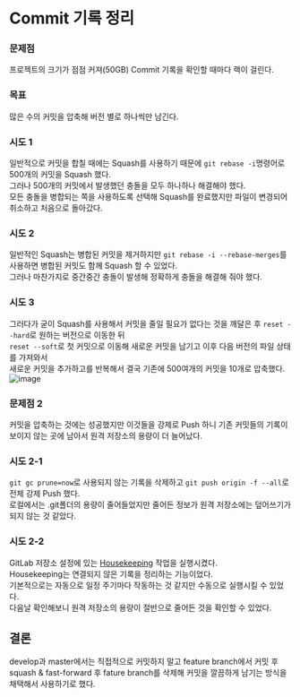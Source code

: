 # Commit 기록 정리

### 문제점
프로젝트의 크기가 점점 커져(50GB) Commit 기록을 확인할 때마다 랙이 걸린다.

### 목표
많은 수의 커밋을 압축해 버전 별로 하나씩만 남긴다.

### 시도 1
일반적으로 커밋을 합칠 때에는 Squash를 사용하기 때문에 `git rebase -i`명령어로 500개의 커밋을 Squash 했다.  
그러나 500개의 커밋에서 발생했던 충돌을 모두 하나하나 해결해야 했다.  
모든 충돌을 병합되는 쪽을 사용하도록 선택해 Squash를 완료했지만 파일이 변경되어 취소하고 처음으로 돌아갔다.

### 시도 2
일반적인 Squash는 병합된 커밋을 제거하지만 `git rebase -i --rebase-merges`를 사용하면 병합된 커밋도 함께 Squash 할 수 있었다.  
그러나 마찬가지로 중간중간 충돌이 발생해 정확하게 충돌을 해결해 줘야 했다.

### 시도 3
그러다가 굳이 Squash를 사용해서 커밋을 줄일 필요가 없다는 것을 깨달은 후 `reset --hard`로 원하는 버전으로 이동한 뒤  
`reset --soft`로 첫 커밋으로 이동해 새로운 커밋을 남기고 이후 다음 버전의 파일 상태를 가져와서  
새로운 커밋을 추가하고를 반복해서 결국 기존에 500여개의 커밋을 10개로 압축했다.
![image](https://user-images.githubusercontent.com/37904040/140445473-c9c0e406-9ce8-436f-ba67-f1332fcb9144.png)


### 문제점 2
커밋을 압축하는 것에는 성공했지만 이것들을 강제로 Push 하니 기존 커밋들의 기록이 보이지 않는 곳에 남아서 원격 저장소의 용량이 더 늘어났다.

### 시도 2-1
`git gc prune=now`로 사용되지 않는 기록을 삭제하고 `git push origin -f --all`로 전체 강제 Push 했다.  
로컬에서는 .git폴더의 용량이 줄어들었지만 줄어든 정보가 원격 저장소에는 덮어쓰기가 되지 않는 것 같았다.

### 시도 2-2
GitLab 저장소 설정에 있는 [Housekeeping](https://docs.gitlab.com/ee/administration/housekeeping.html) 작업을 실행시켰다.  
Housekeeping는 연결되지 않은 기록을 정리하는 기능이었다.  
기본적으로는 자동으로 일정 주기마다 작동하는 것 같지만 수동으로 실행시킬 수 있었다.  
다음날 확인해보니 원격 저장소의 용량이 절반으로 줄어든 것을 확인할 수 있었다.

## 결론
develop과 master에서는 직접적으로 커밋하지 말고 feature branch에서 커밋 후  
squash & fast-forward 후 fature branch를 삭제해 커밋을 깔끔하게 남기는 방식을 채택해서 사용하기로 했다.
